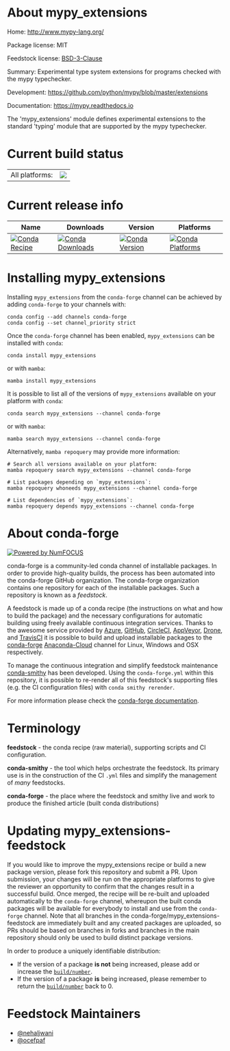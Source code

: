 About mypy_extensions
=====================

Home: http://www.mypy-lang.org/

Package license: MIT

Feedstock license: [BSD-3-Clause](https://github.com/conda-forge/mypy_extensions-feedstock/blob/main/LICENSE.txt)

Summary: Experimental type system extensions for programs checked with the mypy typechecker.

Development: https://github.com/python/mypy/blob/master/extensions

Documentation: https://mypy.readthedocs.io

The 'mypy_extensions' module defines experimental extensions to the
standard 'typing' module that are supported by the mypy typechecker.


Current build status
====================


<table><tr><td>All platforms:</td>
    <td>
      <a href="https://dev.azure.com/conda-forge/feedstock-builds/_build/latest?definitionId=658&branchName=main">
        <img src="https://dev.azure.com/conda-forge/feedstock-builds/_apis/build/status/mypy_extensions-feedstock?branchName=main">
      </a>
    </td>
  </tr>
</table>

Current release info
====================

| Name | Downloads | Version | Platforms |
| --- | --- | --- | --- |
| [![Conda Recipe](https://img.shields.io/badge/recipe-mypy_extensions-green.svg)](https://anaconda.org/conda-forge/mypy_extensions) | [![Conda Downloads](https://img.shields.io/conda/dn/conda-forge/mypy_extensions.svg)](https://anaconda.org/conda-forge/mypy_extensions) | [![Conda Version](https://img.shields.io/conda/vn/conda-forge/mypy_extensions.svg)](https://anaconda.org/conda-forge/mypy_extensions) | [![Conda Platforms](https://img.shields.io/conda/pn/conda-forge/mypy_extensions.svg)](https://anaconda.org/conda-forge/mypy_extensions) |

Installing mypy_extensions
==========================

Installing `mypy_extensions` from the `conda-forge` channel can be achieved by adding `conda-forge` to your channels with:

```
conda config --add channels conda-forge
conda config --set channel_priority strict
```

Once the `conda-forge` channel has been enabled, `mypy_extensions` can be installed with `conda`:

```
conda install mypy_extensions
```

or with `mamba`:

```
mamba install mypy_extensions
```

It is possible to list all of the versions of `mypy_extensions` available on your platform with `conda`:

```
conda search mypy_extensions --channel conda-forge
```

or with `mamba`:

```
mamba search mypy_extensions --channel conda-forge
```

Alternatively, `mamba repoquery` may provide more information:

```
# Search all versions available on your platform:
mamba repoquery search mypy_extensions --channel conda-forge

# List packages depending on `mypy_extensions`:
mamba repoquery whoneeds mypy_extensions --channel conda-forge

# List dependencies of `mypy_extensions`:
mamba repoquery depends mypy_extensions --channel conda-forge
```


About conda-forge
=================

[![Powered by
NumFOCUS](https://img.shields.io/badge/powered%20by-NumFOCUS-orange.svg?style=flat&colorA=E1523D&colorB=007D8A)](https://numfocus.org)

conda-forge is a community-led conda channel of installable packages.
In order to provide high-quality builds, the process has been automated into the
conda-forge GitHub organization. The conda-forge organization contains one repository
for each of the installable packages. Such a repository is known as a *feedstock*.

A feedstock is made up of a conda recipe (the instructions on what and how to build
the package) and the necessary configurations for automatic building using freely
available continuous integration services. Thanks to the awesome service provided by
[Azure](https://azure.microsoft.com/en-us/services/devops/), [GitHub](https://github.com/),
[CircleCI](https://circleci.com/), [AppVeyor](https://www.appveyor.com/),
[Drone](https://cloud.drone.io/welcome), and [TravisCI](https://travis-ci.com/)
it is possible to build and upload installable packages to the
[conda-forge](https://anaconda.org/conda-forge) [Anaconda-Cloud](https://anaconda.org/)
channel for Linux, Windows and OSX respectively.

To manage the continuous integration and simplify feedstock maintenance
[conda-smithy](https://github.com/conda-forge/conda-smithy) has been developed.
Using the ``conda-forge.yml`` within this repository, it is possible to re-render all of
this feedstock's supporting files (e.g. the CI configuration files) with ``conda smithy rerender``.

For more information please check the [conda-forge documentation](https://conda-forge.org/docs/).

Terminology
===========

**feedstock** - the conda recipe (raw material), supporting scripts and CI configuration.

**conda-smithy** - the tool which helps orchestrate the feedstock.
                   Its primary use is in the construction of the CI ``.yml`` files
                   and simplify the management of *many* feedstocks.

**conda-forge** - the place where the feedstock and smithy live and work to
                  produce the finished article (built conda distributions)


Updating mypy_extensions-feedstock
==================================

If you would like to improve the mypy_extensions recipe or build a new
package version, please fork this repository and submit a PR. Upon submission,
your changes will be run on the appropriate platforms to give the reviewer an
opportunity to confirm that the changes result in a successful build. Once
merged, the recipe will be re-built and uploaded automatically to the
`conda-forge` channel, whereupon the built conda packages will be available for
everybody to install and use from the `conda-forge` channel.
Note that all branches in the conda-forge/mypy_extensions-feedstock are
immediately built and any created packages are uploaded, so PRs should be based
on branches in forks and branches in the main repository should only be used to
build distinct package versions.

In order to produce a uniquely identifiable distribution:
 * If the version of a package **is not** being increased, please add or increase
   the [``build/number``](https://docs.conda.io/projects/conda-build/en/latest/resources/define-metadata.html#build-number-and-string).
 * If the version of a package **is** being increased, please remember to return
   the [``build/number``](https://docs.conda.io/projects/conda-build/en/latest/resources/define-metadata.html#build-number-and-string)
   back to 0.

Feedstock Maintainers
=====================

* [@nehaljwani](https://github.com/nehaljwani/)
* [@ocefpaf](https://github.com/ocefpaf/)

